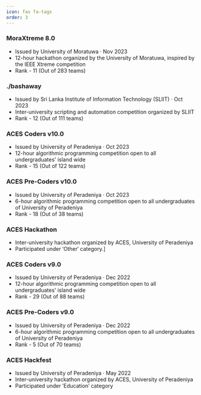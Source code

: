 ```yaml
---
icon: fas fa-tags
order: 3
---
```


### MoraXtreme 8.0
- Issued by University of Moratuwa · Nov 2023  
- 12-hour hackathon organized by the University of Moratuwa, inspired by the IEEE Xtreme competition
- Rank - 11 (Out of 283 teams)


### ./bashaway
- Issued by Sri Lanka Institute of Information Technology (SLIIT) · Oct 2023  
- Inter-university scripting and automation competition organized by SLIIT
- Rank - 12 (Out of 111 teams)


### ACES Coders v10.0
- Issued by University of Peradeniya · Oct 2023
- 12-hour algorithmic programming competition open to all undergraduates' island wide
- Rank - 15 (Out of 122 teams)


### ACES Pre-Coders v10.0
- Issued by University of Peradeniya · Oct 2023
- 6-hour algorithmic programming competition open to all undergraduates of University of Peradeniya
- Rank - 18 (Out of 38 teams)


### ACES Hackathon
- Inter-university hackathon organized by ACES, University of Peradeniya
- Participated under ′Other′ category.]


### ACES Coders v9.0
- Issued by University of Peradeniya · Dec 2022
- 12-hour algorithmic programming competition open to all undergraduates' island wide
- Rank - 29 (Out of 88 teams)


### ACES Pre-Coders v9.0
- Issued by University of Peradeniya · Dec 2022
- 6-hour algorithmic programming competition open to all undergraduates of University of Peradeniya
- Rank - 5 (Out of 70 teams)


### ACES Hackfest
- Issued by University of Peradeniya · May 2022
- Inter-university hackathon organized by ACES, University of Peradeniya
- Participated under ′Education′ category

